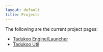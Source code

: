 ```yaml
---
layout: default
title: Projects
---
```


The following are the current project pages:
- [Tadukoo Engine/Launcher](/project/TadukooEngine.html)
- [Tadukoo Util](/project/TadukooUtil.html)
